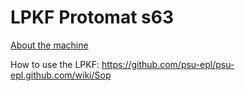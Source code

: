 # LPKF Protomat s63

[About the machine](http://www.lpkf.com/products/rapid-pcb-prototyping/circuit-board-plotter/protomat-s63.htm)


How to use the LPKF: <https://github.com/psu-epl/psu-epl.github.com/wiki/Sop>
